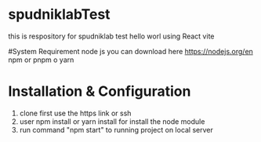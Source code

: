 # spudniklabTest
this is respository for spudniklab test hello worl using React vite

#System Requirement
 node js you can download here https://nodejs.org/en
 npm or pnpm o yarn

# Installation & Configuration
1. clone first use the https link or ssh
2. user npm install or yarn install for install the node module
3. run command "npm start" to running project on local server
